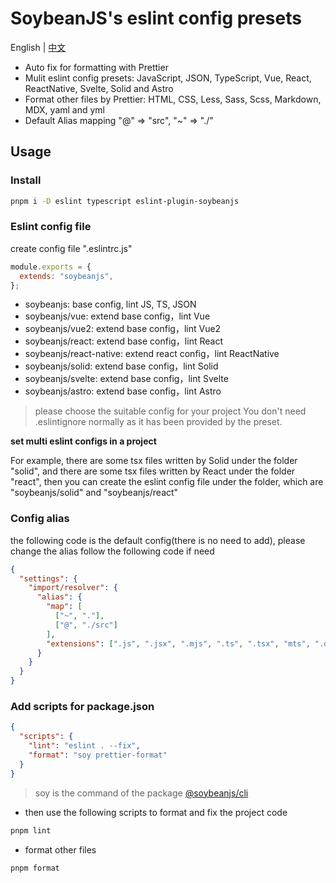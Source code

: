 # SoybeanJS's eslint config presets

English | [中文](./README.zh_CN.md)

- Auto fix for formatting with Prettier
- Mulit eslint config presets: JavaScript, JSON, TypeScript, Vue, React, ReactNative, Svelte, Solid and Astro
- Format other files by Prettier: HTML, CSS, Less, Sass, Scss, Markdown, MDX, yaml and yml
- Default Alias mapping "@" => "src", "~" => "./"

## Usage

### Install

```bash
pnpm i -D eslint typescript eslint-plugin-soybeanjs
```

### Eslint config file

create config file ".eslintrc.js"

```js
module.exports = {
  extends: "soybeanjs",
};
```

- soybeanjs: base config, lint JS, TS, JSON
- soybeanjs/vue: extend base config，lint Vue
- soybeanjs/vue2: extend base config，lint Vue2
- soybeanjs/react: extend base config，lint React
- soybeanjs/react-native: extend react config，lint ReactNative
- soybeanjs/solid: extend base config，lint Solid
- soybeanjs/svelte: extend base config，lint Svelte
- soybeanjs/astro: extend base config，lint Astro

> please choose the suitable config for your project
> You don't need .eslintignore normally as it has been provided by the preset.

**set multi eslint configs in a project**

For example, there are some tsx files written by Solid under the folder "solid", and there are some tsx files written by React under the folder "react", then you can create the eslint config file under the folder, which are "soybeanjs/solid" and "soybeanjs/react"

### Config alias

the following code is the default config(there is no need to add), please change the alias follow the following code if need

```json
{
  "settings": {
    "import/resolver": {
      "alias": {
        "map": [
          ["~", "."],
          ["@", "./src"]
        ],
        "extensions": [".js", ".jsx", ".mjs", ".ts", ".tsx", "mts", ".d.ts"]
      }
    }
  }
}
```

### Add scripts for package.json

```json
{
  "scripts": {
    "lint": "eslint . --fix",
    "format": "soy prettier-format"
  }
}
```
> soy is the command of the package [@soybeanjs/cli](https://github.com/soybeanjs/cli)

- then use the following scripts to format and fix the project code

```bash
pnpm lint
```

- format other files

```bash
pnpm format
```
